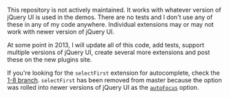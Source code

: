 This repository is not actively maintained. It works with whatever version of
jQuery UI is used in the demos. There are no tests and I don't use any of these
in any of my code anywhere. Individual extensions may or may not work with newer
version of jQuery UI.

At some point in 2013, I will update all of this code, add tests, support
multiple versions of jQuery UI, create several more extensions and post these
on the new plugins site.

If you're looking for the `selectFirst` extension for autocomplete, check the
[1-8 branch](https://github.com/scottgonzalez/jquery-ui-extensions/tree/1-8).
`selectFirst` has been removed from master because the option was rolled into
newer versions of jQuery UI as the
[`autoFocus`](http://api.jqueryui.com/autocomplete/#option-autoFocus) option.
